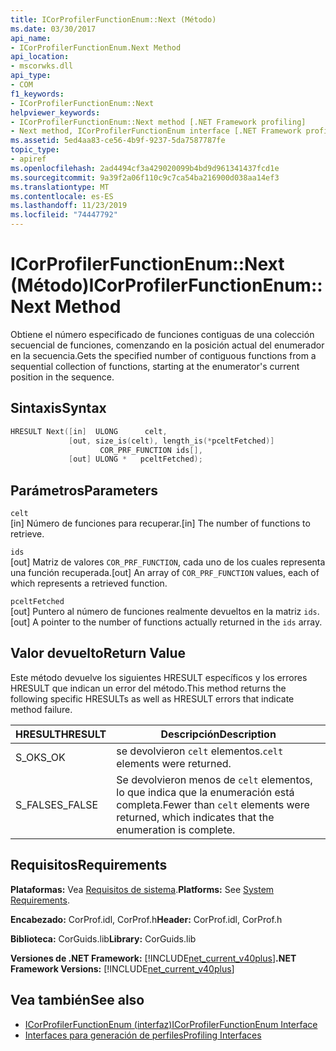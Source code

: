 ```yaml
---
title: ICorProfilerFunctionEnum::Next (Método)
ms.date: 03/30/2017
api_name:
- ICorProfilerFunctionEnum.Next Method
api_location:
- mscorwks.dll
api_type:
- COM
f1_keywords:
- ICorProfilerFunctionEnum::Next
helpviewer_keywords:
- ICorProfilerFunctionEnum::Next method [.NET Framework profiling]
- Next method, ICorProfilerFunctionEnum interface [.NET Framework profiling]
ms.assetid: 5ed4aa83-ce56-4b9f-9237-5da7587787fe
topic_type:
- apiref
ms.openlocfilehash: 2ad4494cf3a429020099b4bd9d961341437fcd1e
ms.sourcegitcommit: 9a39f2a06f110c9c7ca54ba216900d038aa14ef3
ms.translationtype: MT
ms.contentlocale: es-ES
ms.lasthandoff: 11/23/2019
ms.locfileid: "74447792"
---
```

# <a name="icorprofilerfunctionenumnext-method"></a><span data-ttu-id="47872-102">ICorProfilerFunctionEnum::Next (Método)</span><span class="sxs-lookup"><span data-stu-id="47872-102">ICorProfilerFunctionEnum::Next Method</span></span>
<span data-ttu-id="47872-103">Obtiene el número especificado de funciones contiguas de una colección secuencial de funciones, comenzando en la posición actual del enumerador en la secuencia.</span><span class="sxs-lookup"><span data-stu-id="47872-103">Gets the specified number of contiguous functions from a sequential collection of functions, starting at the enumerator's current position in the sequence.</span></span>  
  
## <a name="syntax"></a><span data-ttu-id="47872-104">Sintaxis</span><span class="sxs-lookup"><span data-stu-id="47872-104">Syntax</span></span>  
  
```cpp  
HRESULT Next([in]  ULONG      celt,  
             [out, size_is(celt), length_is(*pceltFetched)]  
                    COR_PRF_FUNCTION ids[],  
             [out] ULONG *   pceltFetched);  
```  
  
## <a name="parameters"></a><span data-ttu-id="47872-105">Parámetros</span><span class="sxs-lookup"><span data-stu-id="47872-105">Parameters</span></span>  
 `celt`  
 <span data-ttu-id="47872-106">[in] Número de funciones para recuperar.</span><span class="sxs-lookup"><span data-stu-id="47872-106">[in] The number of functions to retrieve.</span></span>  
  
 `ids`  
 <span data-ttu-id="47872-107">[out] Matriz de valores `COR_PRF_FUNCTION`, cada uno de los cuales representa una función recuperada.</span><span class="sxs-lookup"><span data-stu-id="47872-107">[out] An array of `COR_PRF_FUNCTION` values, each of which represents a retrieved function.</span></span>  
  
 `pceltFetched`  
 <span data-ttu-id="47872-108">[out] Puntero al número de funciones realmente devueltos en la matriz `ids`.</span><span class="sxs-lookup"><span data-stu-id="47872-108">[out] A pointer to the number of functions actually returned in the `ids` array.</span></span>  
  
## <a name="return-value"></a><span data-ttu-id="47872-109">Valor devuelto</span><span class="sxs-lookup"><span data-stu-id="47872-109">Return Value</span></span>  
 <span data-ttu-id="47872-110">Este método devuelve los siguientes HRESULT específicos y los errores HRESULT que indican un error del método.</span><span class="sxs-lookup"><span data-stu-id="47872-110">This method returns the following specific HRESULTs as well as HRESULT errors that indicate method failure.</span></span>  
  
|<span data-ttu-id="47872-111">HRESULT</span><span class="sxs-lookup"><span data-stu-id="47872-111">HRESULT</span></span>|<span data-ttu-id="47872-112">Descripción</span><span class="sxs-lookup"><span data-stu-id="47872-112">Description</span></span>|  
|-------------|-----------------|  
|<span data-ttu-id="47872-113">S_OK</span><span class="sxs-lookup"><span data-stu-id="47872-113">S_OK</span></span>|<span data-ttu-id="47872-114">se devolvieron `celt` elementos.</span><span class="sxs-lookup"><span data-stu-id="47872-114">`celt` elements were returned.</span></span>|  
|<span data-ttu-id="47872-115">S_FALSE</span><span class="sxs-lookup"><span data-stu-id="47872-115">S_FALSE</span></span>|<span data-ttu-id="47872-116">Se devolvieron menos de `celt` elementos, lo que indica que la enumeración está completa.</span><span class="sxs-lookup"><span data-stu-id="47872-116">Fewer than `celt` elements were returned, which indicates that the enumeration is complete.</span></span>|  
  
## <a name="requirements"></a><span data-ttu-id="47872-117">Requisitos</span><span class="sxs-lookup"><span data-stu-id="47872-117">Requirements</span></span>  
 <span data-ttu-id="47872-118">**Plataformas:** Vea [Requisitos de sistema](../../../../docs/framework/get-started/system-requirements.md).</span><span class="sxs-lookup"><span data-stu-id="47872-118">**Platforms:** See [System Requirements](../../../../docs/framework/get-started/system-requirements.md).</span></span>  
  
 <span data-ttu-id="47872-119">**Encabezado:** CorProf.idl, CorProf.h</span><span class="sxs-lookup"><span data-stu-id="47872-119">**Header:** CorProf.idl, CorProf.h</span></span>  
  
 <span data-ttu-id="47872-120">**Biblioteca:** CorGuids.lib</span><span class="sxs-lookup"><span data-stu-id="47872-120">**Library:** CorGuids.lib</span></span>  
  
 <span data-ttu-id="47872-121">**Versiones de .NET Framework:** [!INCLUDE[net_current_v40plus](../../../../includes/net-current-v40plus-md.md)]</span><span class="sxs-lookup"><span data-stu-id="47872-121">**.NET Framework Versions:** [!INCLUDE[net_current_v40plus](../../../../includes/net-current-v40plus-md.md)]</span></span>  
  
## <a name="see-also"></a><span data-ttu-id="47872-122">Vea también</span><span class="sxs-lookup"><span data-stu-id="47872-122">See also</span></span>

- [<span data-ttu-id="47872-123">ICorProfilerFunctionEnum (interfaz)</span><span class="sxs-lookup"><span data-stu-id="47872-123">ICorProfilerFunctionEnum Interface</span></span>](../../../../docs/framework/unmanaged-api/profiling/icorprofilerfunctionenum-interface.md)
- [<span data-ttu-id="47872-124">Interfaces para generación de perfiles</span><span class="sxs-lookup"><span data-stu-id="47872-124">Profiling Interfaces</span></span>](../../../../docs/framework/unmanaged-api/profiling/profiling-interfaces.md)
